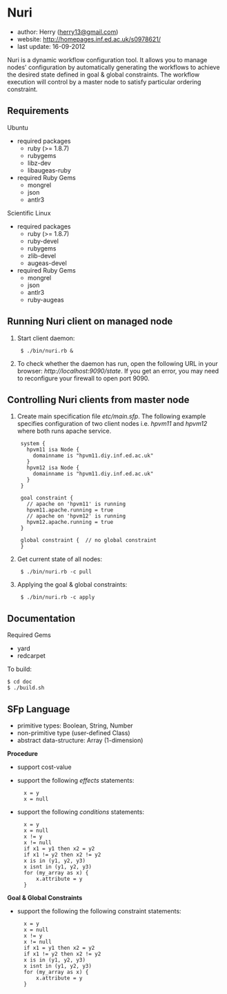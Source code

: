 Nuri
====
- author: Herry (herry13@gmail.com)
- website: http://homepages.inf.ed.ac.uk/s0978621/
- last update: 16-09-2012
 
Nuri is a dynamic workflow configuration tool. It allows you to manage nodes' configuration by automatically generating the workflows to achieve the desired state defined in goal & global constraints. The workflow execution will control by a master node to satisfy particular ordering constraint.

Requirements
------------
Ubuntu
- required packages
	- ruby (>= 1.8.7)
	- rubygems
	- libz-dev
	- libaugeas-ruby
- required Ruby Gems
	- mongrel
	- json
	- antlr3

Scientific Linux
- required packages
	- ruby (>= 1.8.7)
	- ruby-devel
	- rubygems
	- zlib-devel
	- augeas-devel
- required Ruby Gems
	- mongrel
	- json
	- antlr3
	- ruby-augeas

Running Nuri client on managed node
-----------------------------------
1. Start client daemon:

		$ ./bin/nuri.rb &

2. To check whether the daemon has run, open the following URL in your browser: *http://localhost:9090/state*.
   If you get an error, you may need to reconfigure your firewall to open port 9090. 

Controlling Nuri clients from master node
-----------------------------------------
1. Create main specification file *etc/main.sfp*. The following example specifies configuration of two client nodes i.e.
   *hpvm11* and *hpvm12* where both runs apache service.

		system {
		  hpvm11 isa Node {
		    domainname is "hpvm11.diy.inf.ed.ac.uk"
		  }
		  hpvm12 isa Node {
		    domainname is "hpvm11.diy.inf.ed.ac.uk"
		  }
		}

		goal constraint {
		  // apache on 'hpvm11' is running
		  hpvm11.apache.running = true
		  // apache on 'hpvm12' is running
		  hpvm12.apache.running = true
		}
		
		global constraint {  // no global constraint
		}

2. Get current state of all nodes:

		$ ./bin/nuri.rb -c pull

3. Applying the goal & global constraints:

		$ ./bin/nuri.rb -c apply

Documentation
-------------
Required Gems
- yard
- redcarpet

To build:

    $ cd doc
    $ ./build.sh

SFp Language
------------
- primitive types: Boolean, String, Number
- non-primitive type (user-defined Class)
- abstract data-structure: Array (1-dimension)

**Procedure**
- support cost-value
- support the following *effects* statements:

		x = y
		x = null

- support the following *conditions* statements:

		x = y
		x = null
		x != y
		x != null
		if x1 = y1 then x2 = y2
		if x1 != y2 then x2 != y2
		x is in (y1, y2, y3)
		x isnt in (y1, y2, y3)
		for (my_array as x) {
			x.attribute = y
		}

**Goal & Global Constraints**
- support the following the following constraint statements:

		x = y
		x = null
		x != y
		x != null
		if x1 = y1 then x2 = y2
		if x1 != y2 then x2 != y2
		x is in (y1, y2, y3)
		x isnt in (y1, y2, y3)
		for (my_array as x) {
			x.attribute = y
		}
